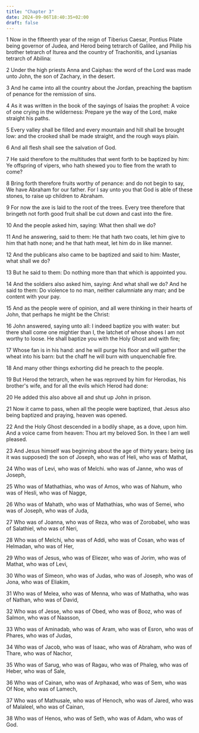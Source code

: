```yaml
---
title: "Chapter 3"
date: 2024-09-06T18:40:35+02:00
draft: false
---
```




1 Now in the fifteenth year of the reign of Tiberius Caesar, Pontius Pilate being governor of Judea, and Herod being tetrarch of Galilee, and Philip his brother tetrarch of Iturea and the country of Trachonitis, and Lysanias tetrarch of Abilina:

2 Under the high priests Anna and Caiphas: the word of the Lord was made unto John, the son of Zachary, in the desert.

3 And he came into all the country about the Jordan, preaching the baptism of penance for the remission of sins.

4 As it was written in the book of the sayings of Isaias the prophet: A voice of one crying in the wilderness: Prepare ye the way of the Lord, make straight his paths.

5 Every valley shall be filled and every mountain and hill shall be brought low: and the crooked shall be made straight, and the rough ways plain.

6 And all flesh shall see the salvation of God.

7 He said therefore to the multitudes that went forth to be baptized by him: Ye offspring of vipers, who hath shewed you to flee from the wrath to come?

8 Bring forth therefore fruits worthy of penance: and do not begin to say, We have Abraham for our father. For I say unto you that God is able of these stones, to raise up children to Abraham.

9 For now the axe is laid to the root of the trees. Every tree therefore that bringeth not forth good fruit shall be cut down and cast into the fire.

10 And the people asked him, saying: What then shall we do?

11 And he answering, said to them: He that hath two coats, let him give to him that hath none; and he that hath meat, let him do in like manner.

12 And the publicans also came to be baptized and said to him: Master, what shall we do?

13 But he said to them: Do nothing more than that which is appointed you.

14 And the soldiers also asked him, saying: And what shall we do? And he said to them: Do violence to no man, neither calumniate any man; and be content with your pay.

15 And as the people were of opinion, and all were thinking in their hearts of John, that perhaps he might be the Christ:

16 John answered, saying unto all: I indeed baptize you with water: but there shall come one mightier than I, the latchet of whose shoes I am not worthy to loose. He shall baptize you with the Holy Ghost and with fire;

17 Whose fan is in his hand: and he will purge his floor and will gather the wheat into his barn: but the chaff he will burn with unquenchable fire.

18 And many other things exhorting did he preach to the people.

19 But Herod the tetrarch, when he was reproved by him for Herodias, his brother's wife, and for all the evils which Herod had done:

20 He added this also above all and shut up John in prison.

21 Now it came to pass, when all the people were baptized, that Jesus also being baptized and praying, heaven was opened.

22 And the Holy Ghost descended in a bodily shape, as a dove, upon him. And a voice came from heaven: Thou art my beloved Son. In thee I am well pleased.

23 And Jesus himself was beginning about the age of thirty years: being (as it was supposed) the son of Joseph, who was of Heli, who was of Mathat,

24 Who was of Levi, who was of Melchi. who was of Janne, who was of Joseph,

25 Who was of Mathathias, who was of Amos, who was of Nahum, who was of Hesli, who was of Nagge,

26 Who was of Mahath, who was of Mathathias, who was of Semei, who was of Joseph, who was of Juda,

27 Who was of Joanna, who was of Reza, who was of Zorobabel, who was of Salathiel, who was of Neri,

28 Who was of Melchi, who was of Addi, who was of Cosan, who was of Helmadan, who was of Her,

29 Who was of Jesus, who was of Eliezer, who was of Jorim, who was of Mathat, who was of Levi,

30 Who was of Simeon, who was of Judas, who was of Joseph, who was of Jona, who was of Eliakim,

31 Who was of Melea, who was of Menna, who was of Mathatha, who was of Nathan, who was of David,

32 Who was of Jesse, who was of Obed, who was of Booz, who was of Salmon, who was of Naasson,

33 Who was of Aminadab, who was of Aram, who was of Esron, who was of Phares, who was of Judas,

34 Who was of Jacob, who was of Isaac, who was of Abraham, who was of Thare, who was of Nachor,

35 Who was of Sarug, who was of Ragau, who was of Phaleg, who was of Heber, who was of Sale,

36 Who was of Cainan, who was of Arphaxad, who was of Sem, who was Of Noe, who was of Lamech,

37 Who was of Mathusale, who was of Henoch, who was of Jared, who was of Malaleel, who was of Cainan,

38 Who was of Henos, who was of Seth, who was of Adam, who was of God.

